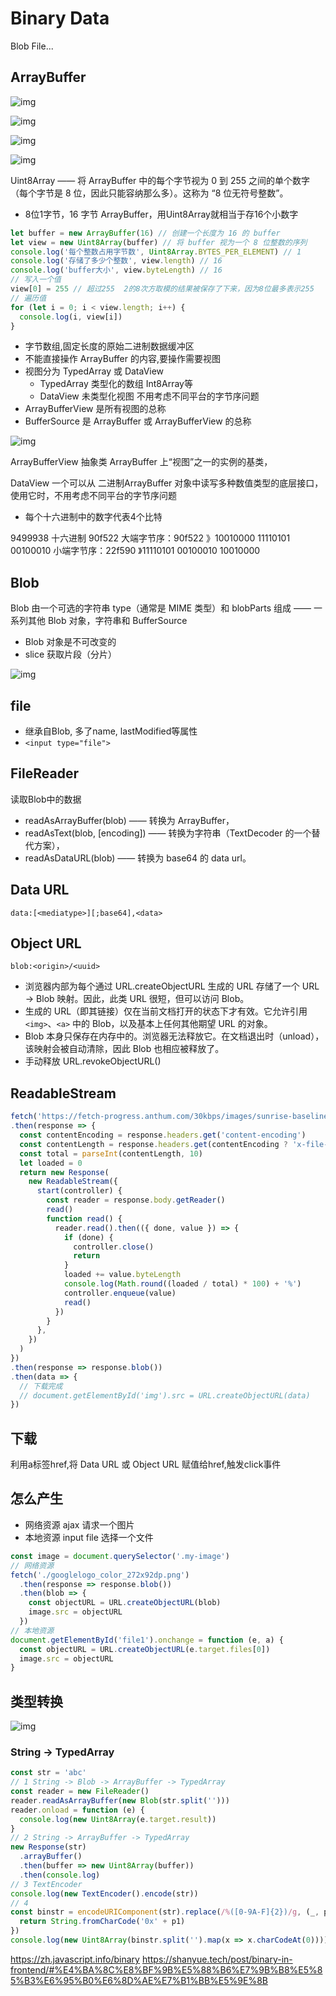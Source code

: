 # Binary Data

Blob File...

## ArrayBuffer

![img](./images/arraybuffer-view-buffersource.svg)

![img](./images/arraybuffer-views.svg)

![img](./images/8bit-integer-256.svg)

![img](./images/8bit-integer-257.svg)

Uint8Array —— 将 ArrayBuffer 中的每个字节视为 0 到 255 之间的单个数字（每个字节是 8 位，因此只能容纳那么多）。这称为 “8 位无符号整数”。

- 8位1字节，16 字节 ArrayBuffer，用Uint8Array就相当于存16个小数字

```js
let buffer = new ArrayBuffer(16) // 创建一个长度为 16 的 buffer
let view = new Uint8Array(buffer) // 将 buffer 视为一个 8 位整数的序列
console.log('每个整数占用字节数', Uint8Array.BYTES_PER_ELEMENT) // 1
console.log('存储了多少个整数', view.length) // 16
console.log('buffer大小', view.byteLength) // 16
// 写入一个值
view[0] = 255 // 超过255  2的8次方取模的结果被保存了下来，因为8位最多表示255
// 遍历值
for (let i = 0; i < view.length; i++) {
  console.log(i, view[i])
}
```

- 字节数组,固定长度的原始二进制数据缓冲区
- 不能直接操作 ArrayBuffer 的内容,要操作需要视图
- 视图分为 TypedArray 或 DataView
  - TypedArray 类型化的数组 Int8Array等
  - DataView 未类型化视图 不用考虑不同平台的字节序问题
- ArrayBufferView 是所有视图的总称
- BufferSource 是 ArrayBuffer 或 ArrayBufferView 的总称

![img](./images/binary-data.drawio.png)

ArrayBufferView 抽象类 ArrayBuffer 上“视图”之一的实例的基类，

DataView 一个可以从 二进制ArrayBuffer 对象中读写多种数值类型的底层接口，使用它时，不用考虑不同平台的字节序问题

- 每个十六进制中的数字代表4个比特

9499938 十六进制 90f522
大端字节序：90f522 》10010000 11110101 00100010
小端字节序：22f590 》11110101 00100010 10010000

## Blob

Blob 由一个可选的字符串 type（通常是 MIME 类型）和 blobParts 组成 —— 一系列其他 Blob 对象，字符串和 BufferSource

- Blob 对象是不可改变的
- slice 获取片段（分片）

![img](./images/blob.svg)

## file

- 继承自Blob, 多了name, lastModified等属性
- `<input type="file">`

## FileReader

读取Blob中的数据

- readAsArrayBuffer(blob) —— 转换为 ArrayBuffer，
- readAsText(blob, [encoding]) —— 转换为字符串（TextDecoder 的一个替代方案），
- readAsDataURL(blob) —— 转换为 base64 的 data url。

## Data URL

```text
data:[<mediatype>][;base64],<data>
```

## Object URL

```text
blob:<origin>/<uuid>
```

- 浏览器内部为每个通过 URL.createObjectURL 生成的 URL 存储了一个 URL → Blob 映射。因此，此类 URL 很短，但可以访问 Blob。
- 生成的 URL（即其链接）仅在当前文档打开的状态下才有效。它允许引用 `<img>`、`<a>` 中的 Blob，以及基本上任何其他期望 URL 的对象。
- Blob 本身只保存在内存中的。浏览器无法释放它。在文档退出时（unload），该映射会被自动清除，因此 Blob 也相应被释放了。
- 手动释放 URL.revokeObjectURL()

## ReadableStream

```js
fetch('https://fetch-progress.anthum.com/30kbps/images/sunrise-baseline.jpg')
.then(response => {
  const contentEncoding = response.headers.get('content-encoding')
  const contentLength = response.headers.get(contentEncoding ? 'x-file-size' : 'content-length')
  const total = parseInt(contentLength, 10)
  let loaded = 0
  return new Response(
    new ReadableStream({
      start(controller) {
        const reader = response.body.getReader()
        read()
        function read() {
          reader.read().then(({ done, value }) => {
            if (done) {
              controller.close()
              return
            }
            loaded += value.byteLength
            console.log(Math.round((loaded / total) * 100) + '%')
            controller.enqueue(value)
            read()
          })
        }
      },
    })
  )
})
.then(response => response.blob())
.then(data => {
  // 下载完成
  // document.getElementById('img').src = URL.createObjectURL(data)
})
```

## 下载

利用a标签href,将 Data URL 或 Object URL 赋值给href,触发click事件

## 怎么产生

- 网络资源 ajax 请求一个图片
- 本地资源 input file 选择一个文件

```js
const image = document.querySelector('.my-image')
// 网络资源
fetch('./googlelogo_color_272x92dp.png')
  .then(response => response.blob())
  .then(blob => {
    const objectURL = URL.createObjectURL(blob)
    image.src = objectURL
  })
// 本地资源
document.getElementById('file1').onchange = function (e, a) {
  const objectURL = URL.createObjectURL(e.target.files[0])
  image.src = objectURL
}
```

## 类型转换

![img](./images/binary-data.excalidraw.svg)

### String -> TypedArray

```js
const str = 'abc'
// 1 String -> Blob -> ArrayBuffer -> TypedArray
const reader = new FileReader()
reader.readAsArrayBuffer(new Blob(str.split('')))
reader.onload = function (e) {
  console.log(new Uint8Array(e.target.result))
}
// 2 String -> ArrayBuffer -> TypedArray
new Response(str)
  .arrayBuffer()
  .then(buffer => new Uint8Array(buffer))
  .then(console.log)
// 3 TextEncoder
console.log(new TextEncoder().encode(str))
// 4
const binstr = encodeURIComponent(str).replace(/%([0-9A-F]{2})/g, (_, p1) => {
  return String.fromCharCode('0x' + p1)
})
console.log(new Uint8Array(binstr.split('').map(x => x.charCodeAt(0))))
```

<https://zh.javascript.info/binary>
<https://shanyue.tech/post/binary-in-frontend/#%E4%BA%8C%E8%BF%9B%E5%88%B6%E7%9B%B8%E5%85%B3%E6%95%B0%E6%8D%AE%E7%B1%BB%E5%9E%8B>

